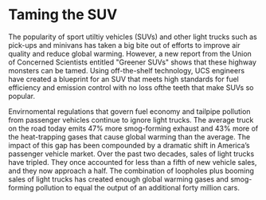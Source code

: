 # Taming the SUV
The popularity of sport utiltiy vehicles (SUVs) and other light trucks such as pick-ups and minivans has
taken a big bite out of efforts to improve air quality and reduce global warming. However, a new report from the Union of Concerned Scientists entitled "Greener SUVs" shows that these highway monsters can be tamed. Using off-the-shelf technology, UCS engineers have created a blueprint for an SUV that meets high standards for fuel efficiency and emission control with no loss ofthe teeth that make SUVs so popular.

Envirnomental regulations that govern fuel economy and tailpipe pollution from passenger vehicles continue to ignore light trucks. The average truck on the road today emits 47% more smog-forming exhaust and 43% more of the heat-trapping gases that cause global warming than the average. The impact of this gap
has been compounded by a dramatic shift in America’s passenger vehicle market. Over the past two decades, sales of light trucks have tripled. They once accounted for less than a fifth of new vehicle sales, and they now approach a half. The combination of loopholes plus booming sales of light trucks has created enough global warming gases and smog-forming pollution to equal the output of an additional forty million cars.